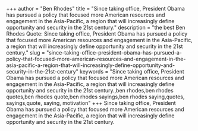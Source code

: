 +++
author = "Ben Rhodes"
title = "Since taking office, President Obama has pursued a policy that focused more American resources and engagement in the Asia-Pacific, a region that will increasingly define opportunity and security in the 21st century."
description = "the best Ben Rhodes Quote: Since taking office, President Obama has pursued a policy that focused more American resources and engagement in the Asia-Pacific, a region that will increasingly define opportunity and security in the 21st century."
slug = "since-taking-office-president-obama-has-pursued-a-policy-that-focused-more-american-resources-and-engagement-in-the-asia-pacific-a-region-that-will-increasingly-define-opportunity-and-security-in-the-21st-century"
keywords = "Since taking office, President Obama has pursued a policy that focused more American resources and engagement in the Asia-Pacific, a region that will increasingly define opportunity and security in the 21st century.,ben rhodes,ben rhodes quotes,ben rhodes quote,ben rhodes sayings,ben rhodes saying,quotes, sayings,quote, saying, motivation"
+++
Since taking office, President Obama has pursued a policy that focused more American resources and engagement in the Asia-Pacific, a region that will increasingly define opportunity and security in the 21st century.

